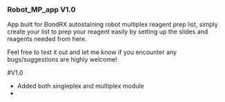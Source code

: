 ### Robot_MP_app V1.0
App built for BondRX autostaining robot multiplex reagent prep list, simply create your list to prep your reagent easily by setting up the slides and reagents needed from here.

Feel free to test it out and let me know if you encounter any bugs/suggestions are highly welcome!

#V1.0
- Added both singleplex and multiplex module
- 

